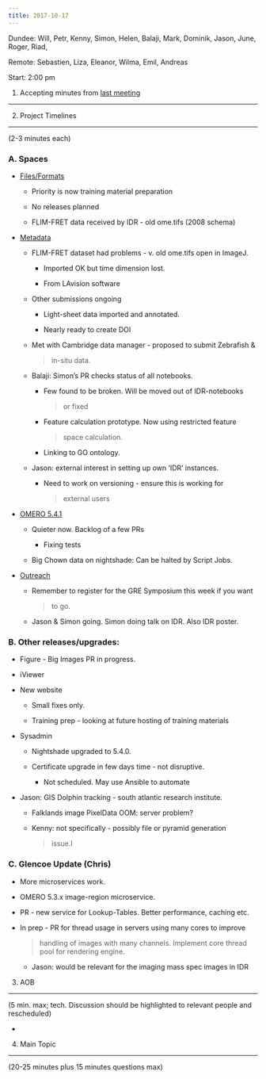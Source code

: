 ```yaml
---
title: 2017-10-17
---
```


Dundee: Will, Petr, Kenny, Simon, Helen, Balaji, Mark, Dominik, Jason,
June, Roger, Riad,

Remote: Sebastien, Liza, Eleanor, Wilma, Emil, Andreas

Start: 2:00 pm

1. Accepting minutes from [<u>last meeting</u>](https://docs.google.com/document/d/11Qb4jyjr3uDFYLot5iFeAa63lRghNtdxFPik56azU-A/edit)
-------------------------------------------------------------------------------------------------------------------------------------

2. Project Timelines
--------------------

(2-3 minutes each)

###  A. Spaces

-   [<u>Files/Formats</u>](https://trello.com/b/IBHfAIMP/bio-formats-5-x)

    -   Priority is now training material preparation

    -   No releases planned

    -   FLIM-FRET data received by IDR - old ome.tifs (2008 schema)

-   [<u>Metadata</u>](https://trello.com/c/XQXwX6jj/6-metadata)

    -   FLIM-FRET dataset had problems - v. old ome.tifs open in ImageJ.

        -   Imported OK but time dimension lost.

        -   From LAvision software

    -   Other submissions ongoing

        -   Light-sheet data imported and annotated.

        -   Nearly ready to create DOI

    -   Met with Cambridge data manager - proposed to submit Zebrafish &
        > in-situ data.

    -   Balaji: Simon’s PR checks status of all notebooks.

        -   Few found to be broken. Will be moved out of IDR-notebooks
            > or fixed

        -   Feature calculation prototype. Now using restricted feature
            > space calculation.

        -   Linking to GO ontology.

    -   Jason: external interest in setting up own ‘IDR’ instances.

        -   Need to work on versioning - ensure this is working for
            > external users

-   [<u>OMERO 5.4.1</u>](https://trello.com/b/cpSTs9QZ/omero-541)

    -   Quieter now. Backlog of a few PRs

        -   Fixing tests

    -   Big Chown data on nightshade: Can be halted by Script Jobs.

-   [<u>Outreach</u>](https://trello.com/b/Da6OAWam/outreach)

    -   Remember to register for the GRE Symposium this week if you want
        > to go.

    -   Jason & Simon going. Simon doing talk on IDR. Also IDR poster.

###  B. Other releases/upgrades:

-   Figure - Big Images PR in progress.

-   iViewer

-   New website

    -   Small fixes only.

    -   Training prep - looking at future hosting of training materials

-   Sysadmin

    -   Nightshade upgraded to 5.4.0.

    -   Certificate upgrade in few days time - not disruptive.

        -   Not scheduled. May use Ansible to automate

-   Jason: GIS Dolphin tracking - south atlantic research institute.

    -   Falklands image PixelData OOM: server problem?

    -   Kenny: not specifically - possibly file or pyramid generation
        > issue.l

###  C. Glencoe Update (Chris)

-   More microservices work.

-   OMERO 5.3.x image-region microservice.

-   PR - new service for Lookup-Tables. Better performance, caching etc.

-   In prep - PR for thread usage in servers using many cores to improve
    > handling of images with many channels. Implement core thread pool
    > for rendering engine.

    -   Jason: would be relevant for the imaging mass spec images in IDR

3. AOB
------

(5 min. max; tech. Discussion should be highlighted to relevant people
and rescheduled)

-   

4. Main Topic
-------------

(20-25 minutes plus 15 minutes questions max)
